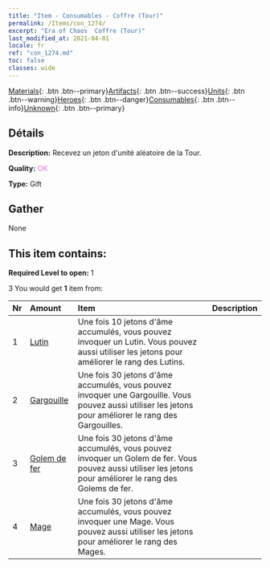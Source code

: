 ```yaml
---
title: "Item - Consumables - Coffre (Tour)"
permalink: /Items/con_1274/
excerpt: "Era of Chaos  Coffre (Tour)"
last_modified_at: 2021-04-01
locale: fr
ref: "con_1274.md"
toc: false
classes: wide
---
```

 [Materials](/fr/Items/){: .btn .btn--primary}[Artifacts](/fr/Items/Artifacts/){: .btn .btn--success}[Units](/fr/Items/Units/){: .btn .btn--warning}[Heroes](/fr/Items/Heroes/){: .btn .btn--danger}[Consumables](/fr/Items/Consumables/){: .btn .btn--info}[Unknown](/fr/Items/Unknown/){: .btn .btn--primary}

## Détails
 **Description:** Recevez un jeton d'unité aléatoire de la Tour.

 **Quality:** <span style="color: #DA70D6">OK</span>

 **Type:** Gift

## Gather

  None

## This item contains:

 **Required Level to open:** 1

 3 You would get **1** item  from:

  | Nr | Amount |     Item    | Description |
  |:---|:-------|:------------|:-----------:|
  | 1 | [Lutin](/fr/Items/unt_235/) | Une fois 10 jetons d'âme accumulés, vous pouvez invoquer un Lutin. Vous pouvez aussi utiliser les jetons pour améliorer le rang des Lutins. | 
  | 2 | [Gargouille](/fr/Items/unt_236/) | Une fois 30 jetons d'âme accumulés, vous pouvez invoquer une Gargouille. Vous pouvez aussi utiliser les jetons pour améliorer le rang des Gargouilles. | 
  | 3 | [Golem de fer](/fr/Items/unt_237/) | Une fois 30 jetons d'âme accumulés, vous pouvez invoquer un Golem de fer. Vous pouvez aussi utiliser les jetons pour améliorer le rang des Golems de fer. | 
  | 4 | [Mage](/fr/Items/unt_238/) | Une fois 30 jetons d'âme accumulés, vous pouvez invoquer une Mage. Vous pouvez aussi utiliser les jetons pour améliorer le rang des Mages. | 
